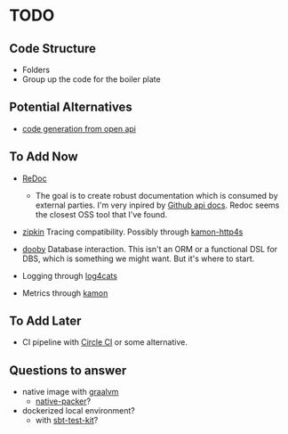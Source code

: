# TODO

## Code Structure

- Folders
- Group up the code for the boiler plate

## Potential Alternatives

- [code generation from open api](https://github.com/NumberFour/openapi-scala)

## To Add Now

- [ReDoc](https://github.com/Redocly/redoc)
  - The goal is to create robust documentation which is consumed by external parties.  I'm very inpired by [Github api docs](https://developer.github.com/v3/).  Redoc seems the closest OSS tool that I've found.
- [zipkin](https://zipkin.io/) Tracing compatibility.  Possibly through [kamon-http4s](https://github.com/kamon-io/kamon-http4s)
- [dooby](https://tpolecat.github.io/doobie/) Database interaction.  This isn't an ORM or a functional DSL for DBS, which is something we might want.  But it's where to start.

- Logging through [log4cats](https://github.com/ChristopherDavenport/log4cats)
- Metrics through [kamon](https://kamon.io/docs/latest/reporters/newrelic/)

## To Add Later

- CI pipeline with [Circle CI](https://circleci.com/) or some alternative.

## Questions to answer

- native image with [graalvm](https://www.graalvm.org/)
  - [native-packer](https://github.com/sbt/sbt-native-packager)?
- dockerized local environment?
  - with [sbt-test-kit](https://github.com/whisklabs/docker-it-scala)?
